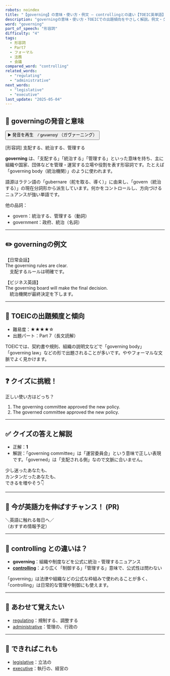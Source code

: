 ```yaml
---
robots: noindex
title: "【governing】の意味・使い方・例文 ― controllingとの違い【TOEIC英単語】"
description: "governingの意味・使い方・TOEICでの出題傾向をやさしく解説。例文・クイズ付きでcontrollingとの違いもわかりやすく学べます。"
word: "governing"
part_of_speech: "形容詞"
difficulty: "4"
tags:
  - 形容詞
  - Part7
  - フォーマル
  - 法務
  - 会議
compared_word: "controlling"
related_words:
  - "regulating"
  - "administrative"
next_words:
  - "legislative"
  - "executive"
last_update: "2025-05-04"
---
```


## 🔰 governingの発音と意味

<button class="play-audio" onclick="playTTS('governing')">
  <span class="play-audio-main">
    ▶️ 発音を再生　/ˈɡʌvərnɪŋ/
  </span>
  <span class="play-audio-sub">
    （ガヴァーニング）
  </span>
</button>

[形容詞] 支配する、統治する、管理する

**governing** は、「支配する」「統治する」「管理する」といった意味を持ち、主に組織や国家、団体などを管理・運営する立場や役割を表す形容詞です。たとえば「governing body（統治機関）」のように使われます。

語源はラテン語の「gubernare（舵を取る、導く）」に由来し、「govern（統治する）」の現在分詞形から派生しています。何かをコントロールし、方向づけるニュアンスが強い単語です。

他の品詞：  
- govern：統治する、管理する（動詞）
- government：政府、統治（名詞）

---

## ✏️ governingの例文

【日常会話】  
The governing rules are clear.  
　支配するルールは明確です。

【ビジネス英語】  
The governing board will make the final decision.  
　統治機関が最終決定を下します。

---

## 🎯 TOEICの出題頻度と傾向

- 難易度：★★★★☆
- 出題パート：Part 7（長文読解）

TOEICでは、契約書や規則、組織の説明文などで「governing body」「governing law」などの形で出題されることが多いです。ややフォーマルな文脈でよく見かけます。

---

## ❓ クイズに挑戦！

正しい使い方はどっち？

1. The governing committee approved the new policy.  
2. The governed committee approved the new policy.

---

## ✅ クイズの答えと解説

- 正解：**1**
- 解説：「governing committee」は「運営委員会」という意味で正しい表現です。「governed」は「支配される側」なので文脈に合いません。

少し迷ったあなたも、  
カンタンだったあなたも、  
できるを増やそう👇️

---

## 🚀 今が英語力を伸ばすチャンス！ (PR)

<div class="info-center">
＼英語に触れる毎日へ／<br>  
（おすすめ情報予定）
</div>

---

## 🤔  controlling との違いは？

- **governing**：組織や制度などを公式に統治・管理するニュアンス
- **[controlling](/word/controlling)**：より広く「制御する」「管理する」意味で、公式性は問わない

「governing」は法律や組織などの公式な枠組みで使われることが多く、「controlling」は日常的な管理や制御にも使えます。

---

## 🧩 あわせて覚えたい

- [regulating](/word/regulating)：規制する、調整する
- [administrative](/word/administrative)：管理の、行政の

---

## 📖 できればこれも

- [legislative](/word/legislative)：立法の
- [executive](/word/executive)：執行の、経営の

<!-- cvid: aid24_bid34 -->
